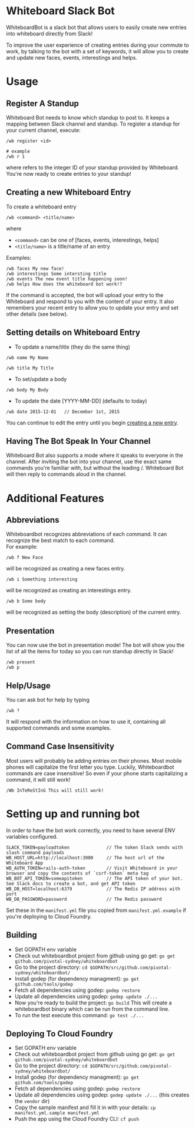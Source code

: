# Whiteboard Slack Bot

WhiteboardBot is a slack bot that allows users to easily create new entries into whiteboard directly from Slack!

To improve the user experience of creating entries during your commute to work, by talking to the bot with a set of keywords, it will allow you to create and update new faces, events, interestings and helps.

# Usage
## Register A Standup
Whiteboard Bot needs to know which standup to post to. It keeps a mapping between Slack channel and standup. To register a standup for your current channel, execute:
```
/wb register <id>

# example
/wb r 1
```
where <id> refers to the integer ID of your standup provided by Whiteboard. You're now ready to create entries to your standup!

## <a name="create">Creating a new Whiteboard Entry
To create a whiteboard entry
```
/wb <command> <title/name>
```
where 
* `<command>` can be one of [faces, events, interestings, helps]
* `<title/name>` is a title/name of an entry

Examples:
```
/wb faces My new face!
/wb interestings Some intersting title
/wb events The new event title happening soon!
/wb helps How does the whiteboard bot work!?
```

If the command is accepted, the bot will upload your entry to the Whiteboard and respond to you with the content of your entry. It also remembers your recent entry to allow you to update your entry and set other details (see below).

##  Setting details on Whiteboard Entry
* To update a name/title (they do the same thing)
```
/wb name My Name
```
```
/wb title My Title
```

* To set/update a body
```
/wb body My Body
```

* To update the date [YYYY-MM-DD] (defaults to today)
```
/wb date 2015-12-01   // December 1st, 2015
```

You can continue to edit the entry until you begin [creating a new entry](#create).

## Having The Bot Speak In Your Channel

Whiteboard Bot also supports a mode where it speaks to everyone in the channel. After inviting the bot into your channel, use the exact same commands you're familiar with, but without the leading /. Whiteboard Bot will then reply to commands aloud in the channel.

# Additional Features
## Abbreviations
Whiteboardbot recognizes abbreviations of each command.  It can recognize the best match to each command.  
For example:
```
/wb f New Face
```
will be recognized as creating a new faces entry.
```
/wb i Something interesting
```
will be recognized as creating an interestings entry.
```
/wb b Some body
```
will be recognized as setting the body (description) of the current entry.

## Presentation
You can now use the bot in presentation mode! The bot will show you the list of all the items for today so you can run standup directly in Slack!
```
/wb present
/wb p
```

## Help/Usage
You can ask bot for help by typing
```
/wb ?
```
It will respond with the information on how to use it, containing all supported commands and some examples.

## Command Case Insensitivity
Most users will probably be adding entries on their phones. Most mobile phones will capitalize the first letter you type.
Luckily, Whiteboardbot commands are case insensitive! So even if your phone starts capitalizing a command, it will still work!
```
/Wb InTeReStInG This will still work!
```

# Setting up and running bot
In order to have the bot work correctly, you need to have several ENV variables configured.

```
SLACK_TOKEN=payloadtoken              // The token Slack sends with slash command payloads
WB_HOST_URL=http://localhost:3000     // The host url of the Whiteboard App
WB_AUTH_TOKEN=rails-auth-token        // Visit Whiteboard in your browser and copy the contents of `csrf-token` meta tag
WB_BOT_API_TOKEN=someapitoken         // The API token of your bot.  See Slack docs to create a bot, and get API token
WB_DB_HOST=localhost:6379             // The Redis IP address with port
WB_DB_PASSWORD=password               // The Redis password
```

Set these in the `manifest.yml` file you copied from `manifest.yml.example` if you're deploying to Cloud Foundry.

## Building
* Set GOPATH env variable
* Check out whiteboardbot project from github using go get: `go get github.com/pivotal-sydney/whiteboardbot`
* Go to the project directory: `cd $GOPATH/src/github.com/pivotal-sydney/whiteboardbot/`
* Install godep (for dependency managment): `go get github.com/tools/godep`
* Fetch all dependencies using godep: `godep restore`
* Update all dependencies using godep: `godep update ./...`
* Now you're ready to build the project: `go build` This will create a whiteboardbot binary which can be run from the command line.
* To run the test execute this command: `go test ./...`

## Deploying To Cloud Foundry
* Set GOPATH env variable
* Check out whiteboardbot project from github using go get: `go get github.com/pivotal-sydney/whiteboardbot`
* Go to the project directory: `cd $GOPATH/src/github.com/pivotal-sydney/whiteboardbot/`
* Install godep (for dependency managment): `go get github.com/tools/godep`
* Fetch all dependencies using godep: `godep restore`
* Update all dependencies using godep: `godep update ./...` (this creates the `vendor` dir)
* Copy the sample manifest and fill it in with your details: `cp manifest.yml.sample manifest.yml`
* Push the app using the Cloud Foundry CLI: `cf push`
